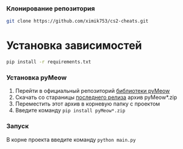 ### Клонирование репозитория

```bash
git clone https://github.com/ximik753/cs2-cheats.git
```

# Установка зависимостей

```bash
pip install -r requirements.txt
```

### Установка pyMeow

1) Перейти в официальный репозиторий [библиотеки pyMeow](https://github.com/qb-0/pyMeow/releases)
2) Скачать со стараницы [последнего релиза](https://github.com/qb-0/pyMeow/releases) архив pyMeow*.zip
3) Переместить этот архив в корневую папку с проектом
4) Введите команду `pip install pyMeow*.zip`


### Запуск

В корне проекта введите команду `python main.py`
